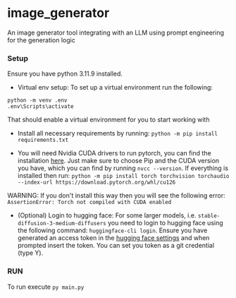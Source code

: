 # image_generator
An image generator tool integrating with an LLM using prompt engineering for the generation logic

### Setup 
Ensure you have python 3.11.9 installed.

* Virtual env setup:
To set up a virtual environment run the following:
```commandline
python -m venv .env
.env\Scripts\activate
```
That should enable a virtual environment for you to start working with

* Install all necessary requirements by running:
`python -m pip install requirements.txt`

* You will need Nvidia CUDA drivers to run pytorch, you can find
the installation [here](https://pytorch.org/get-started/locally/). Just make sure to choose Pip
and the CUDA version you have, which you can find by running `nvcc --version`.
If everything is installed then run:
`python -m pip install torch torchvision torchaudio --index-url https://download.pytorch.org/whl/cu126`

WARNING: If you don't install this way then you will see the following error: `AssertionError: Torch not compiled with CUDA enabled`

* (Optional) Login to hugging face:
For some larger models, i.e. `stable-diffusion-3-medium-diffusers` you need to login to hugging face using the following command:
  `huggingface-cli login`. 
Ensure you have generated an access token in the [hugging face settings](https://huggingface.co/settings/tokens) and when prompted insert the token.
You can set you token as a git credential (type Y).

### RUN
To run execute `py main.py`